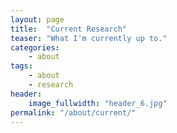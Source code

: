 ```yaml
---
layout: page
title:  "Current Research"
teaser: "What I'm currently up to."
categories:
    - about
tags:
    - about
    - research
header:
    image_fullwidth: "header_6.jpg"
permalink: "/about/current/"
---
```


